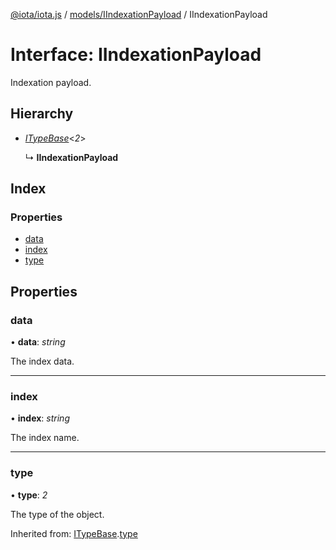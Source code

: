 [@iota/iota.js](../README.md) / [models/IIndexationPayload](../modules/models_iindexationpayload.md) / IIndexationPayload

# Interface: IIndexationPayload

Indexation payload.

## Hierarchy

* [*ITypeBase*](models_itypebase.itypebase.md)<*2*\>

  ↳ **IIndexationPayload**

## Index

### Properties

* [data](models_iindexationpayload.iindexationpayload.md#data)
* [index](models_iindexationpayload.iindexationpayload.md#index)
* [type](models_iindexationpayload.iindexationpayload.md#type)

## Properties

### data

• **data**: *string*

The index data.

___

### index

• **index**: *string*

The index name.

___

### type

• **type**: *2*

The type of the object.

Inherited from: [ITypeBase](models_itypebase.itypebase.md).[type](models_itypebase.itypebase.md#type)
